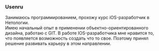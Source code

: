 
### Usenru 

Занимаюсь программированием, прохожу курс iOS-разработчик в Нетологии.    
Имею начальный опыт в  применении объектно-ориентированного дизайна, 
работаю с GIT.
В работе IOS-разработчика мне нравится то, что появляется 
возможность создать что то свое.  Поэтому принял решение развивать
карьеру в этом направлении.  
